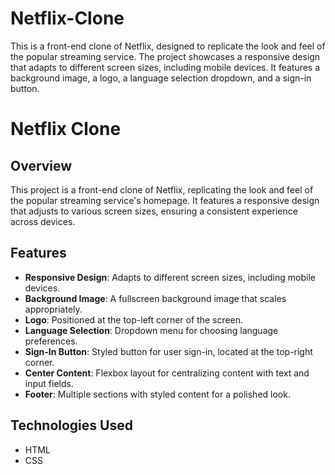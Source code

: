 # Netflix-Clone
This is a front-end clone of Netflix, designed to replicate the look and feel of the popular streaming service. The project showcases a responsive design that adapts to different screen sizes, including mobile devices. It features a background image, a logo, a language selection dropdown, and a sign-in button.


# Netflix Clone

## Overview

This project is a front-end clone of Netflix, replicating the look and feel of the popular streaming service's homepage. It features a responsive design that adjusts to various screen sizes, ensuring a consistent experience across devices.

## Features

- **Responsive Design**: Adapts to different screen sizes, including mobile devices.
- **Background Image**: A fullscreen background image that scales appropriately.
- **Logo**: Positioned at the top-left corner of the screen.
- **Language Selection**: Dropdown menu for choosing language preferences.
- **Sign-In Button**: Styled button for user sign-in, located at the top-right corner.
- **Center Content**: Flexbox layout for centralizing content with text and input fields.
- **Footer**: Multiple sections with styled content for a polished look.

## Technologies Used

- HTML
- CSS
